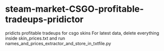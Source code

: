 # steam-market-CSGO-profitable-tradeups-pridictor
pridicts profitable tradeups for csgo skins
For latest data, delete everything inside skin_prices.txt and run names_and_prices_extractor_and_store_in_txtfile.py
